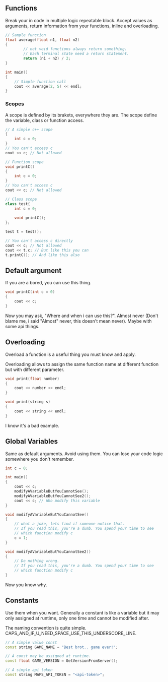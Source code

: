 Functions
---------

Break your in code in multiple logic repeatable block. Accept values as arguments, return information from your functions, inline and overloading.

```cpp
// Sample function
float average(float n1, float n2)
{
		// not void functions always return something.
		// Each terminal state need a return statement.
		return (n1 + n2) / 2;
}

int main()
{
	// Simple function call
	cout << average(2, 5) << endl;
}
```

### Scopes

A scope is defined by its brakets, everywhere they are. The scope define the variable, class or function access.

```cpp
// A simple c++ scope
{
	int c = 0;
}
// You can't access c
cout << c; // Not allowed

// Function scope
void printC()
{
	int c = 0;
}
// You can't access c
cout << c; // Not allowed

// Class scope
class test{
	int c = 0;
		
	void printC();
};

test t = test();

// You can't access c directly
cout << c; // Not allowed
cout << t.c; // But like this you can
t.printC(); // And like this also
```

Default argument
----------------

If you are a bored, you can use this thing.

```cpp
void printC(int c = 0)
{
	cout << c; 
}
```

Now you may ask, "Where and when i can use this?". Almost never (Don't blame me, i said "Almost" never, this doesn't mean never). Maybe with some api things.

Overloading
-----------

Overload a function is a useful thing you must know and apply.

Overloading allows to assign the same function name at different function but with different parameter.

```cpp
void print(float number)
{
	cout << number << endl;
}

void print(string s)
{
	cout << string << endl;
}
```

I know it's a bad example.

Global Variables
----------------

Same as default arguments. Avoid using them. You can lose your code logic somewhere you don't remember.

```cpp
int c = 0;

int main()
{
	cout << c;
	modifyAVariableButYouCannotSee();
	modifyAVariableButYouCannotSee2();
	cout << c; // Who modify this variable
}

void modifyAVariableButYouCannotSee()
{
	// what a joke, lets find if someone notice that.
	// If you read this, you're a dumb. You spend your time to see
	// which function modify c
	c = 1;
}

void modifyAVariableButYouCannotSee2()
{
	// Do nothing wrong.
	// If you read this, you're a dumb. You spend your time to see
	// which function modify c
}
```

Now you know why.

Constants
---------

Use them when you want. Generally a constant is like a variable but it may only assigned at runtime, only one time and cannot be modified after.

The naming convention is quite simple. CAPS\_AND\_IF\_U\_NEED\_SPACE\_USE\_THIS\_UNDERSCORE\_LINE.

```cpp
// A simple value const
const string GAME_NAME = "Best brot.. game ever!";

// A const may be assigned at runtime.
const float GAME_VERSION = GetVersionFromServer();

// A simple api token
const string MAPS_API_TOKEN = "<api-token>";
```